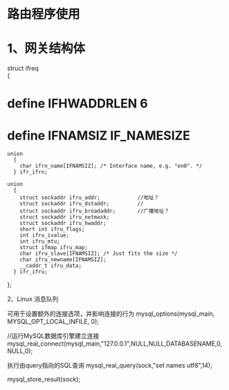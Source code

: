 路由程序使用
====


# 1、网关结构体

struct ifreq  
  {  
# define IFHWADDRLEN 6  
# define IFNAMSIZ IF_NAMESIZE  
    union  
      {  
        char ifrn_name[IFNAMSIZ]; /* Interface name, e.g. "en0". */  
      } ifr_ifrn;  
  
    union  
      {  
        struct sockaddr ifru_addr;            //地址？
        struct sockaddr ifru_dstaddr;         //
        struct sockaddr ifru_broadaddr;       //广播地址？
        struct sockaddr ifru_netmask;  
        struct sockaddr ifru_hwaddr;  
        short int ifru_flags;  
        int ifru_ivalue;  
        int ifru_mtu;  
        struct ifmap ifru_map;  
        char ifru_slave[IFNAMSIZ]; /* Just fits the size */  
        char ifru_newname[IFNAMSIZ];  
        __caddr_t ifru_data;  
      } ifr_ifru;  
  };  
  
  
  2、Linux 消息队列
  
  可用于设置额外的连接选项，并影响连接的行为
  mysql_options(mysql_main, MYSQL_OPT_LOCAL_INFILE, 0);
  
  //运行MySQL数据库引擎建立连接
  mysql_real_connect(mysql_main,"127.0.0.1",NULL,NULL,DATABASENAME,0,NULL,0);
  
  执行由query指向的SQL查询
	mysql_real_query(sock,"set names utf8",14);
  
  
  mysql_store_result(sock);
  
  
  
  
  
  
  
  
  
  
  
  
  
  
  
  
  
  
